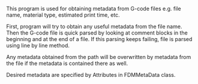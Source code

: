 This program is used for obtaining metadata from G-code
files e.g. file name, material type, estimated print time, etc.

First, program will try to obtain any useful metadata from the file name.
Then the G-code file is quick parsed by looking at comment blocks in the
beginning and at the end of a file.
If this parsing keeps failing, file is parsed using line by line method.

Any metadata obtained from the path will be overwritten by metadata from
the file if the metadata is contained there as well.

Desired metadata are specified by Attributes in FDMMetaData class.
